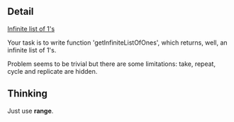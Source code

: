 ## Detail

[Infinite list of 1's](https://www.codewars.com/kata/infinite-list-of-1-s/train/haskell)

Your task is to write function 'getInfiniteListOfOnes', which returns, well, an infinite list of 1's.

Problem seems to be trivial but there are some limitations: take, repeat, cycle and replicate are hidden.

## Thinking

Just use **range**.